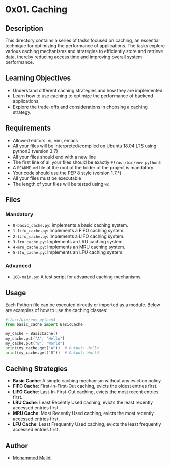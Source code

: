 # 0x01. Caching

## Description
This directory contains a series of tasks focused on caching, an essential technique for optimizing the performance of applications. The tasks explore various caching mechanisms and strategies to efficiently store and retrieve data, thereby reducing access time and improving overall system performance.

## Learning Objectives
- Understand different caching strategies and how they are implemented.
- Learn how to use caching to optimize the performance of backend applications.
- Explore the trade-offs and considerations in choosing a caching strategy.

## Requirements
- Allowed editors: vi, vim, emacs
- All your files will be interpreted/compiled on Ubuntu 18.04 LTS using python3 (version 3.7)
- All your files should end with a new line
- The first line of all your files should be exactly `#!/usr/bin/env python3`
- A `README.md` file at the root of the folder of the project is mandatory
- Your code should use the PEP 8 style (version 1.7.*)
- All your files must be executable
- The length of your files will be tested using `wc`

## Files
### Mandatory
- `0-basic_cache.py`: Implements a basic caching system.
- `1-fifo_cache.py`: Implements a FIFO caching system.
- `2-lifo_cache.py`: Implements a LIFO caching system.
- `3-lru_cache.py`: Implements an LRU caching system.
- `4-mru_cache.py`: Implements an MRU caching system.
- `5-lfu_cache.py`: Implements an LFU caching system.

### Advanced
- `100-main.py`: A test script for advanced caching mechanisms.

## Usage
Each Python file can be executed directly or imported as a module. Below are examples of how to use the caching classes:

```python
#!/usr/bin/env python3
from basic_cache import BasicCache

my_cache = BasicCache()
my_cache.put("A", "Hello")
my_cache.put("B", "World")
print(my_cache.get("A"))  # Output: Hello
print(my_cache.get("B"))  # Output: World
```

## Caching Strategies
- **Basic Cache**: A simple caching mechanism without any eviction policy.
- **FIFO Cache**: First-In-First-Out caching, evicts the oldest entries first.
- **LIFO Cache**: Last-In-First-Out caching, evicts the most recent entries first.
- **LRU Cache**: Least Recently Used caching, evicts the least recently accessed entries first.
- **MRU Cache**: Most Recently Used caching, evicts the most recently accessed entries first.
- **LFU Cache**: Least Frequently Used caching, evicts the least frequently accessed entries first.

## Author
- [Mohammed Majidi](https://github.com/majidied)
